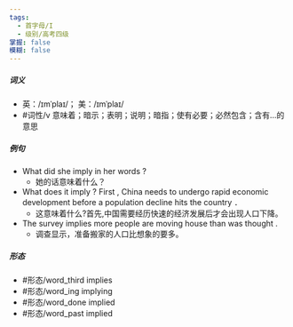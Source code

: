 ```yaml
---
tags:
  - 首字母/I
  - 级别/高考四级
掌握: false
模糊: false
---
```

##### 词义
- 英：/ɪmˈplaɪ/； 美：/ɪmˈplaɪ/
- #词性/v  意味着；暗示；表明；说明；暗指；使有必要；必然包含；含有…的意思
##### 例句
- What did she imply in her words ?
	- 她的话意味着什么？
- What does it imply ? First , China needs to undergo rapid economic development before a population decline hits the country ．
	- 这意味着什么?首先,中国需要经历快速的经济发展后才会出现人口下降。
- The survey implies more people are moving house than was thought .
	- 调查显示，准备搬家的人口比想象的要多。
##### 形态
- #形态/word_third implies
- #形态/word_ing implying
- #形态/word_done implied
- #形态/word_past implied

